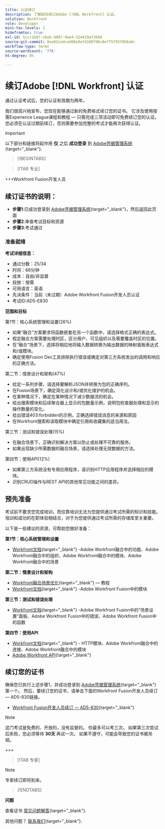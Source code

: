 ```yaml
---
title: 认证续订
description: 了解如何续订Adobe [!DNL Workfront] 认证。
solution: Workfront
role: Developer
mini-toc-levels: 1
hidefromtoc: true
exl-id: 5ccc1b87-c6eb-4087-9ee4-324419af3b84
source-git-commit: 8ea02cedced88e0efd180706c0e7f5793f056a6c
workflow-type: tm+mt
source-wordcount: '776'
ht-degree: 0%

---
```


# 续订Adobe [!DNL Workfront] 认证

通过认证考试后，您的认证有效期为两年。

我们很高兴地宣布，您现在能够通过新的免费格式续订您的证书。 它涉及使用按需Experience League课程和教程 — 只需完成三项活动即可免费续订您的认证。 您必须在认证过期前续订，否则需要参加完整的考试才能再次获得认证。

>[!IMPORTANT]
>
>以下部分和链接将起作用 **仅** 之后 **成功登录** 到 [Adobe凭据管理系统](http://www.certmetrics.com/adobe){target="_blank"}.

>[!BEGINTABS]

>[!TAB 专业]

+++Workfront Fusion开发人员

## 续订证书的说明：

* **步骤1**:已成功登录到 [Adobe凭据管理系统](http://www.certmetrics.com/adobe){target="_blank"}，然后返回此页面
* **步骤2**:审查考试目标和资源
* **步骤3**:考试通过

### 准备就绪

**考试详细信息：**

* 通过分数：25/34
* 时间：66分钟
* 成本：自由/非监督
* 投放：按需
* 可用语言：英语
* 先决条件：当前（未过期）Adobe Workfront Fusion开发人员认证
* 考试ID:AD5-E830

**范围和目标**

第1节：核心系统管理和设置(26%)

* 如果“融合”方案要求将函数嵌套在另一个函数中，请选择格式正确的表达式。
* 假定融合方案需要处理时区，区分用户、可见组织以及需要覆盖时区的位置。
* 在“融合”场景下，选择将相应地将输入数据转换为输出数据的映射面板表达式和/或模块。
* 确定使用Fusion Dev工具排除执行错误或确定对第三方系统发出的调用和响应的正确方法。

第二节：情景设计和架构(47%)

* 给定一系列步骤，请选择要解析JSON并转换为包的正确序列。
* 在Fusion场景下，确定简化设计和/或优化维护的机会。
* 在某种情况下，确定在某种情况下减少数据流的机会。
* 给出搜索模块和后续聚合器上显示的包数量示例，说明包检查器处理和显示的操作数量的变化。
* 给出错误403:forbidden的示例，正确选择错误消息的来源和原因
* 在Workfront搜索和读取模块中确定引用和收藏集的适当用法。

第三节：测试和错误处理(15%)

* 在融合场景下，正确识别解决方案以防止或处理不可靠的服务。
* 如果出现缺少所需数据的融合场景，请选择处理无效数据的方法。

第四节：使用API(12%)

* 如果第三方系统没有专用应用程序，请识别HTTP应用程序并选择相应的模块。
* 识别CRUD操作与REST API的其他常见功能之间的差异。

## 预先准备

考试前不要求您完成培训，而仅靠培训无法为您提供通过考试所需的知识和技能。 培训和成功的在职体验相结合，对于为您提供通过考试所需的存储库至关重要。

以下是一些建议的资源，可帮助您做好准备：

**第1节：核心系统管理和设置**

* [Workfront文档](https://experienceleague.adobe.com/docs/workfront/using/home.html?lang=en){target="_blank"} -Adobe Workfront融合中的功能、Adobe Workfront融合中的组织、Adobe Workfront融合中的模块、Adobe Workfront融合中的场景

**第二节：情景设计和架构**

* [Workfront融合场景优化](https://experienceleague.adobe.com/docs/workfront-learn/tutorials-workfront/fusion/design-optimization-and-testing/workfront-fusion-scenario-optimization.html?lang=en){target="_blank"}  — 教程
* [Workfront文档](https://experienceleague.adobe.com/docs/workfront/using/home.html?lang=en){target="_blank"} -Adobe Workfront Fusion中的模块

**第三节：测试和错误处理**

* [Workfront文档](https://experienceleague.adobe.com/docs/workfront/using/home.html?lang=en){target="_blank"} -Adobe Workfront Fusion中的“场景设置”面板、Adobe Workfront Fusion中的错误、Adobe Workfront Fusion中的函数

**第四节：使用API**

* [Workfront文档](https://experienceleague.adobe.com/docs/workfront/using/home.html?lang=en){target="_blank"} - HTTP模块、Adobe Workfront融合中的连接、Adobe Workfront融合中的模块
* [Adobe Workfront API](https://experienceleague.adobe.com/docs/workfront/using/adobe-workfront-api/workfront-api.html?lang=en){target="_blank"}

## 续订您的证书

确保您已执行上述步骤1，并成功登录到 [Adobe凭据管理系统](http://www.certmetrics.com/adobe){target="_blank"} 第一个。 然后，要续订您的证书，请单击下面的Workfront Fusion开发人员续订 — AD5-830链接。

* [Workfront Fusion开发人员续订 — AD5-830](https://www.certmetrics.com/adobe/candidate/caveon_sso_adobe.aspx?ssoLogin=true&amp;eid=AD5-E830){target="_blank"}

>[!NOTE]
>
>这门考试是免费的、开放的，没有监督的。 你最多可以考三次。 如果第三次尝试后失败，您必须等待 **30天** 再试一次。 如果不遵守，可能会导致您的证书被吊销。

+++

>[!TAB 专家]

>[!NOTE]
>
>专家续订即将到来。

>[!ENDTABS]

**问题**

查看证书 [常见问题解答](https://experienceleague.adobe.com/docs/certification/certification/faq.html?lang=en){target="_blank"}.

其他问题？ [联系我们](mailto:certif@adobe.com){target="_blank"}.
